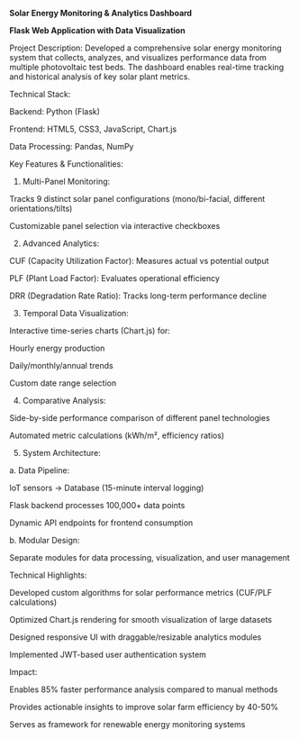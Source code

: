 **Solar Energy Monitoring & Analytics Dashboard**

**Flask Web Application with Data Visualization**

Project Description:
Developed a comprehensive solar energy monitoring system that collects, analyzes, and visualizes performance data from multiple photovoltaic test beds. The dashboard enables real-time tracking and historical analysis of key solar plant metrics.

Technical Stack:

Backend: Python (Flask)

Frontend: HTML5, CSS3, JavaScript, Chart.js

Data Processing: Pandas, NumPy



Key Features & Functionalities:

1. Multi-Panel Monitoring:

Tracks 9 distinct solar panel configurations (mono/bi-facial, different orientations/tilts)

Customizable panel selection via interactive checkboxes

2. Advanced Analytics:

CUF (Capacity Utilization Factor): Measures actual vs potential output

PLF (Plant Load Factor): Evaluates operational efficiency

DRR (Degradation Rate Ratio): Tracks long-term performance decline

3. Temporal Data Visualization:

Interactive time-series charts (Chart.js) for:

Hourly energy production

Daily/monthly/annual trends

Custom date range selection

4. Comparative Analysis:

Side-by-side performance comparison of different panel technologies

Automated metric calculations (kWh/m², efficiency ratios)

5. System Architecture:

a. Data Pipeline:

IoT sensors → Database (15-minute interval logging)

Flask backend processes 100,000+ data points

Dynamic API endpoints for frontend consumption

b. Modular Design:

Separate modules for data processing, visualization, and user management


Technical Highlights:


Developed custom algorithms for solar performance metrics (CUF/PLF calculations)

Optimized Chart.js rendering for smooth visualization of large datasets

Designed responsive UI with draggable/resizable analytics modules

Implemented JWT-based user authentication system



Impact:

Enables 85% faster performance analysis compared to manual methods

Provides actionable insights to improve solar farm efficiency by 40-50%

Serves as framework for renewable energy monitoring systems

